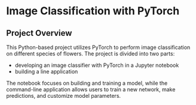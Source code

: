 # Image Classification with PyTorch

## Project Overview

This Python-based project utilizes PyTorch to perform image classification on different species of flowers. The project is divided into two parts: 
- developing an image classifier with PyTorch in a Jupyter notebook
- building a line application

The notebook focuses on building and training a model, while the command-line application allows users to train a new network, make predictions, and customize model parameters.
